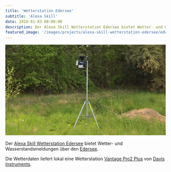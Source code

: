 ```yaml
---
title: 'Wetterstation Edersee'
subtitle: 'Alexa Skill'
date: 2018-01-03 00:00:00
description: Der Alexa Skill Wetterstation Edersee bietet Wetter- und Wasserstandsmeldungen über den Edersee.
featured_image: '/images/projects/alexa-skill-wetterstation-edersee/edertalsperre.jpg'
---
```


![](/images/projects/alexa-skill-wetterstation-edersee/wetterstation-edersee.png)

Der [Alexa Skill Wetterstation Edersee](http://bit.ly/wsealexa) bietet Wetter- und Wasserstandsmeldungen über den [Edersee](https://de.wikipedia.org/wiki/Edersee).

Die Wetterdaten liefert lokal eine Wetterstation [Vantage Pro2 Plus](https://www.davisinstruments.com/product/wireless-vantage-pro2-plus-including-uv-solar-radiation-sensors/) von [Davis Instruments](https://www.davisinstruments.com/).

